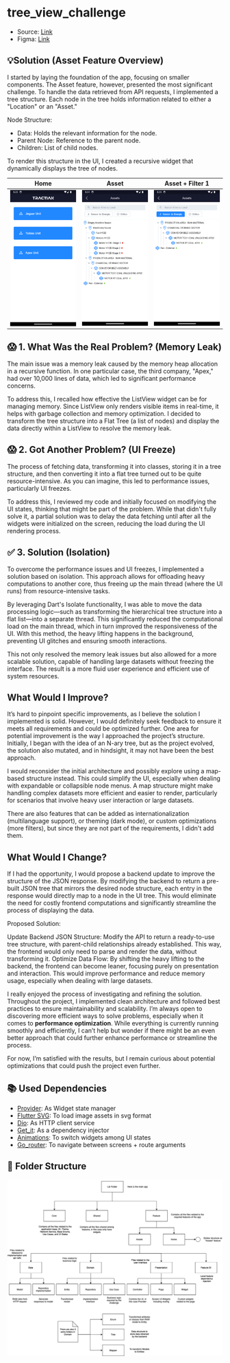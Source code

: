 # tree_view_challenge


- Source: [Link](https://github.com/tractian/challenges/tree/main/mobile) 
- Figma: [Link](https://www.figma.com/design/IP50SSLkagXsUNWiZj0PjP/%5BCareers%5D-Flutter-Challenge-v2?node-id=0-1&node-type=canvas&t=1qf8I6oons3D26iJ-0)


💡Solution (Asset Feature Overview)
-

I started by laying the foundation of the app, focusing on smaller components. The Asset feature, however, presented the most significant challenge. To handle the data retrieved from API requests, I implemented a tree structure. Each node in the tree holds information related to either a "Location" or an "Asset."

Node Structure:

- Data: Holds the relevant information for the node.
- Parent Node: Reference to the parent node.
- Children: List of child nodes.

To render this structure in the UI, I created a recursive widget that dynamically displays the tree of nodes.


| Home      | Asset      | Asset + Filter 1
|------------|-------------|-------------|
|  <img src="https://github.com/nekomaruh/tree_view_challenge/blob/main/docs/home.png" width="250"> |  <img src="https://github.com/nekomaruh/tree_view_challenge/blob/main/docs/asset.png" width="250"> | <img src="https://github.com/nekomaruh/tree_view_challenge/blob/main/docs/asset_1.png" width="250"> 


😱 1. What Was the Real Problem? (Memory Leak)
- 
The main issue was a memory leak caused by the memory heap allocation in a recursive function. In one particular case, the third company, "Apex," had over 10,000 lines of data, which led to significant performance concerns.

To address this, I recalled how effective the ListView widget can be for managing memory. Since ListView only renders visible items in real-time, it helps with garbage collection and memory optimization. I decided to transform the tree structure into a Flat Tree (a list of nodes) and display the data directly within a ListView to resolve the memory leak.

😱 2. Got Another Problem? (UI Freeze)
-
The process of fetching data, transforming it into classes, storing it in a tree structure, and then converting it into a flat tree turned out to be quite resource-intensive. As you can imagine, this led to performance issues, particularly UI freezes.

To address this, I reviewed my code and initially focused on modifying the UI states, thinking that might be part of the problem. While that didn't fully solve it, a partial solution was to delay the data fetching until after all the widgets were initialized on the screen, reducing the load during the UI rendering process.

✅ 3. Solution (Isolation)
-
To overcome the performance issues and UI freezes, I implemented a solution based on isolation. This approach allows for offloading heavy computations to another core, thus freeing up the main thread (where the UI runs) from resource-intensive tasks.

By leveraging Dart's Isolate functionality, I was able to move the data processing logic—such as transforming the hierarchical tree structure into a flat list—into a separate thread. This significantly reduced the computational load on the main thread, which in turn improved the responsiveness of the UI. With this method, the heavy lifting happens in the background, preventing UI glitches and ensuring smooth interactions.

This not only resolved the memory leak issues but also allowed for a more scalable solution, capable of handling large datasets without freezing the interface. The result is a more fluid user experience and efficient use of system resources.

What Would I Improve?
-
It’s hard to pinpoint specific improvements, as I believe the solution I implemented is solid. However, I would definitely seek feedback to ensure it meets all requirements and could be optimized further. One area for potential improvement is the way I approached the project’s structure. Initially, I began with the idea of an N-ary tree, but as the project evolved, the solution also mutated, and in hindsight, it may not have been the best approach.

I would reconsider the initial architecture and possibly explore using a map-based structure instead. This could simplify the UI, especially when dealing with expandable or collapsible node menus. A map structure might make handling complex datasets more efficient and easier to render, particularly for scenarios that involve heavy user interaction or large datasets.

There are also features that can be added as internationalization (multilanguage support), or theming (dark mode), or custom optimizations (more filters), but since they are not part of the requirements, I didn't add them.

What Would I Change?
-
If I had the opportunity, I would propose a backend update to improve the structure of the JSON response. By modifying the backend to return a pre-built JSON tree that mirrors the desired node structure, each entry in the response would directly map to a node in the UI tree. This would eliminate the need for costly frontend computations and significantly streamline the process of displaying the data.

Proposed Solution:

Update Backend JSON Structure: Modify the API to return a ready-to-use tree structure, with parent-child relationships already established. This way, the frontend would only need to parse and render the data, without transforming it.
Optimize Data Flow: By shifting the heavy lifting to the backend, the frontend can become leaner, focusing purely on presentation and interaction. This would improve performance and reduce memory usage, especially when dealing with large datasets.


I really enjoyed the process of investigating and refining the solution. Throughout the project, I implemented clean architecture and followed best practices to ensure maintainability and scalability. I’m always open to discovering more efficient ways to solve problems, especially when it comes to **performance optimization**. While everything is currently running smoothly and efficiently, I can’t help but wonder if there might be an even better approach that could further enhance performance or streamline the process.

For now, I’m satisfied with the results, but I remain curious about potential optimizations that could push the project even further.

📚 Used Dependencies
-
- [Provider](https://pub.dev/packages/provider): As Widget state manager
- [Flutter SVG](https://pub.dev/packages/flutter_svg): To load image assets in svg format
- [Dio](https://pub.dev/packages/dio): As HTTP client service
- [Get_it](https://pub.dev/packages/get_it): As a dependency injector
- [Animations](https://pub.dev/packages/animations): To switch widgets among UI states
- [Go_router](https://pub.dev/packages/go_router): To navigate between screens + route arguments

📂 Folder Structure
-
<img src="https://github.com/nekomaruh/tree_view_challenge/blob/main/docs/folder.png" width="800">


